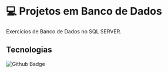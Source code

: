 # :computer: Projetos em Banco de Dados
Exercícios de Banco de Dados no SQL SERVER.

## Tecnologias 
![Github Badge](https://img.shields.io/badge/Microsoft%20SQL%20Server-CC2927?style=for-the-badge&logo=microsoft%20sql%20server&logoColor=white)
